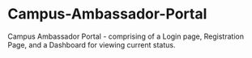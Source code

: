 # Campus-Ambassador-Portal
Campus Ambassador Portal - comprising of a Login page, Registration Page, and a Dashboard for viewing current status.
